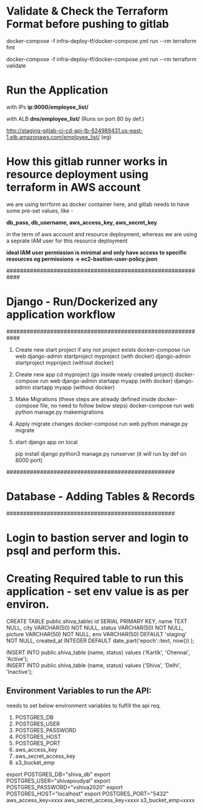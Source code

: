 
# Validate & Check the Terraform Format before pushing to gitlab 

docker-compose -f infra-deploy-tf/docker-compose.yml run --rm terraform fmt

docker-compose -f infra-deploy-tf/docker-compose.yml run --rm terraform validate

# Run the Application

with IPs
**ip:9000/employee_list/**

with ALB
**dns/employee_list/** (Runs on port 80 by def.)

http://staging-gitlab-ci-cd-api-lb-624989431.us-east-1.elb.amazonaws.com/employee_list/ (eg)

# How this gitlab runner works in resource deployment using terraform in AWS account

we are using terrform as docker container here, and gitlab needs to have some pre-set values, like -

**db_pass, db_username, aws_access_key, aws_secret_key**

in the term of aws account and resource deployment, whereas we are using a seprate IAM user for this resource deployment

**ideal IAM user permission is minimal and only have access to specific resources eg permissions -> ec2-bastion-user-policy.json** 


############################################################
# Django - Run/Dockerized any application workflow
############################################################

1)  Create new start project if any not project exists
      docker-compose run web django-admin startproject myproject (with docker)
      django-admin startproject myproject (without docker)
      
2)  Create new app 
      cd myproject  (go inside newly created project)
      docker-compose run web django-admin startapp myapp (with docker)
      django-admin startapp myapp (without docker)
  
  
2)  Make Migrations (these steps are already defined inside docker-compose file, no need to follow below steps)
      docker-compose run web python manage.py makemigrations
  
3)  Apply migrate changes
      docker-compose run web python manage.py migrate

4) start django app on local

      pip install django
      python3 manage.py runserver   (it will run by def on 8000 port)



##################################################
# Database - Adding Tables & Records
##################################################

# Login to bastion server and login to psql and perform this.

# Creating Required table to run this application - set env value is as per environ.

CREATE TABLE public.shiva_table(
                id  	      SERIAL     PRIMARY KEY,
                name          TEXT       NULL,
                city          VARCHAR(50) NOT NULL,
                status        VARCHAR(50) NOT NULL,
                picture       VARCHAR(50) NOT NULL,
                env           VARCHAR(50) DEFAULT 'staging' NOT NULL,
                created_at 	INTEGER DEFAULT date_part('epoch'::text, now())
                );


INSERT INTO public.shiva_table (name, status) values ('Kartik', 'Chennai', 'Active');  
INSERT INTO public.shiva_table (name, status) values ('Shiva', 'Delhi', 'Inactive');  



## Environment Variables to run the API:

needs to set below environment variables to fulfill the api req.

1) POSTGRES_DB
2) POSTGRES_USER
3) POSTGRES_PASSWORD
4) POSTGRES_HOST
5) POSTGRES_PORT
6) aws_access_key
7) aws_secret_access_key
8) s3_bucket_emp


export POSTGRES_DB="shiva_db"
export POSTGRES_USER="shivapoudyal"
export POSTGRES_PASSWORD="vshiva2020"
export POSTGRES_HOST="localhost"
export POSTGRES_PORT="5432"
aws_access_key=xxxx
aws_secret_access_key=xxxx
s3_bucket_emp=xxxx
